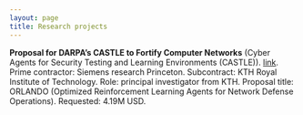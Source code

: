 ```yaml
---
layout: page
title: Research projects
---
```


**Proposal for DARPA’s CASTLE to Fortify Computer Networks** (Cyber Agents for Security Testing and Learning Environments (CASTLE)).
[link](https://www.darpa.mil/news-events/2022-10-24). Prime contractor: Siemens research Princeton. Subcontract: KTH Royal Institute of Technology. Role: principal investigator from KTH. Proposal title: ORLANDO (Optimized Reinforcement Learning Agents for Network Defense Operations). Requested: 4.19M USD.

